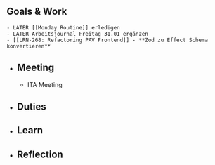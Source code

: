 ## Goals & Work
	- LATER [[Monday Routine]] erledigen
	- LATER Arbeitsjournal Freitag 31.01 ergänzen
	- [[LRN-268: Refactoring PAV Frontend]] - **Zod zu Effect Schema konvertieren**
- ## Meeting
	- ITA Meeting
- ## Duties
- ## Learn
- ## Reflection